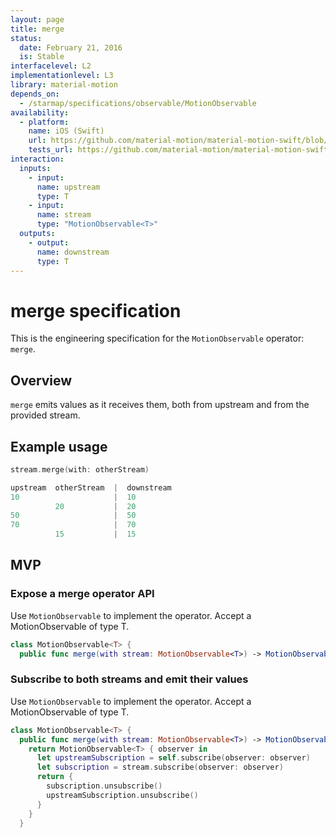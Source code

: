 ```yaml
---
layout: page
title: merge
status:
  date: February 21, 2016
  is: Stable
interfacelevel: L2
implementationlevel: L3
library: material-motion
depends_on:
  - /starmap/specifications/observable/MotionObservable
availability:
  - platform:
    name: iOS (Swift)
    url: https://github.com/material-motion/material-motion-swift/blob/develop/src/operators/merge.swift
    tests_url: https://github.com/material-motion/material-motion-swift/blob/develop/tests/unit/operator/mergeTests.swift
interaction:
  inputs:
    - input:
      name: upstream
      type: T
    - input:
      name: stream
      type: "MotionObservable<T>"
  outputs:
    - output:
      name: downstream
      type: T
---
```


# merge specification

This is the engineering specification for the `MotionObservable` operator: `merge`.

## Overview

`merge` emits values as it receives them, both from upstream and from the provided stream.

## Example usage

```swift
stream.merge(with: otherStream)

upstream  otherStream  |  downstream
10                     |  10
          20           |  20
50                     |  50
70                     |  70
          15           |  15
```

## MVP

### Expose a merge operator API

Use `MotionObservable` to implement the operator. Accept a MotionObservable of type T.

```swift
class MotionObservable<T> {
  public func merge(with stream: MotionObservable<T>) -> MotionObservable<T>
```

### Subscribe to both streams and emit their values

Use `MotionObservable` to implement the operator. Accept a MotionObservable of type T.

```swift
class MotionObservable<T> {
  public func merge(with stream: MotionObservable<T>) -> MotionObservable<T> {
    return MotionObservable<T> { observer in
      let upstreamSubscription = self.subscribe(observer: observer)
      let subscription = stream.subscribe(observer: observer)
      return {
        subscription.unsubscribe()
        upstreamSubscription.unsubscribe()
      }
    }
  }
```

